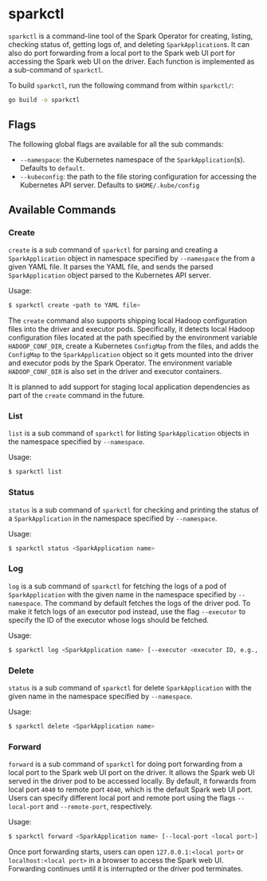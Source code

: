 # sparkctl

`sparkctl` is a command-line tool of the Spark Operator for creating, listing, checking status of, getting logs of, 
and deleting `SparkApplication`s. It can also do port forwarding from a local port to the Spark web UI port for 
accessing the Spark web UI on the driver. Each function is implemented as a sub-command of `sparkctl`.

To build `sparkctl`, run the following command from within `sparkctl/`:

```bash
go build -o sparkctl
```

## Flags

The following global flags are available for all the sub commands:
* `--namespace`: the Kubernetes namespace of the `SparkApplication`(s). Defaults to `default`.
* `--kubeconfig`: the path to the file storing configuration for accessing the Kubernetes API server. Defaults to 
`$HOME/.kube/config`

## Available Commands

### Create

`create` is a sub command of `sparkctl` for parsing and creating a `SparkApplication` object in namespace specified by 
`--namespace` the from a given YAML file. It parses the YAML file, and sends the parsed `SparkApplication` object 
parsed to the Kubernetes API server.

Usage:
```bash
$ sparkctl create <path to YAML file>
```

The `create` command also supports shipping local Hadoop configuration files into the driver and executor pods. 
Specifically, it detects local Hadoop configuration files located at the path specified by the 
environment variable `HADOOP_CONF_DIR`, create a Kubernetes `ConfigMap` from the files, and adds the `ConfigMap` to
the `SparkApplication` object so it gets mounted into the driver and executor pods by the Spark Operator. The 
environment variable `HADOOP_CONF_DIR` is also set in the driver and executor containers.    

It is planned to add support for staging local application dependencies as part of the `create` command in the future.

### List

`list` is a sub command of `sparkctl` for listing `SparkApplication` objects in the namespace specified by 
`--namespace`.

Usage:
```bash
$ sparkctl list
```

### Status

`status` is a sub command of `sparkctl` for checking and printing the status of a `SparkApplication` in the namespace 
specified by `--namespace`.

Usage:
```bash
$ sparkctl status <SparkApplication name>
```

### Log

`log` is a sub command of `sparkctl` for fetching the logs of a pod of `SparkApplication` with the given name in the 
namespace specified by `--namespace`. The command by default fetches the logs of the driver pod. To make it fetch logs
of an executor pod instead, use the flag `--executor` to specify the ID of the executor whose logs should be fetched.

Usage:
```bash
$ sparkctl log <SparkApplication name> [--executor <executor ID, e.g., 1>]
```

### Delete

`status` is a sub command of `sparkctl` for delete `SparkApplication` with the given name in the namespace 
specified by `--namespace`.

Usage:
```bash
$ sparkctl delete <SparkApplication name>
```

### Forward

`forward` is a sub command of `sparkctl` for doing port forwarding from a local port to the Spark web UI port on the 
driver. It allows the Spark web UI served in the driver pod to be accessed locally. By default, it forwards from local
port `4040` to remote port `4040`, which is the default Spark web UI port. Users can specify different local port
and remote port using the flags `--local-port` and `--remote-port`, respectively. 

Usage:
```bash
$ sparkctl forward <SparkApplication name> [--local-port <local port>] [--remote-port <remote port>]
```

Once port forwarding starts, users can open `127.0.0.1:<local port>` or `localhost:<local port>` in a browser to access
the Spark web UI. Forwarding continues until it is interrupted or the driver pod terminates.